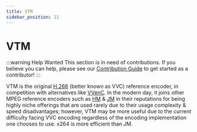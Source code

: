 ```yaml
---
title: VTM
sidebar_position: 11
---
```


# VTM

:::warning Help Wanted
This section is in need of contributions. If you believe you can help, please see our [Contribution Guide](../contribution-guide.md) to get started as a contributor!
:::

VTM is the original [H.266](../video/VVC.md) (better known as VVC) reference encoder, in competition with alternatives like [VVenC](../encoders/VVenC.md). In the modern day, it joins other MPEG reference encoders such as [HM](../encoders/HM.md) & [JM](../encoders/JM.md) in their reputations for being highly niche offerings that are used rarely due to their usage complexity & speed disadvantages; however, VTM may be more useful due to the current difficulty facing VVC encoding regardless of the encoding implementation one chooses to use. x264 is more efficient than JM.